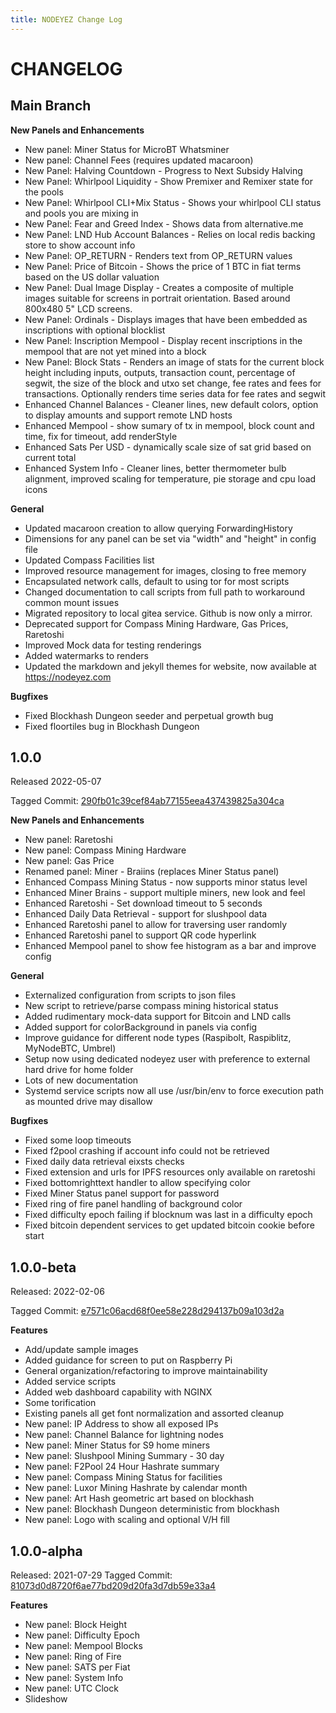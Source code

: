 ```yaml
---
title: NODEYEZ Change Log
---
```

# CHANGELOG

## Main Branch

**New Panels and Enhancements**

- New panel: Miner Status for MicroBT Whatsminer
- New panel: Channel Fees (requires updated macaroon)
- New Panel: Halving Countdown - Progress to Next Subsidy Halving
- New Panel: Whirlpool Liquidity - Show Premixer and Remixer state for the pools
- New Panel: Whirlpool CLI+Mix Status - Shows your whirlpool CLI status and pools you are mixing in
- New Panel: Fear and Greed Index - Shows data from alternative.me
- New Panel: LND Hub Account Balances - Relies on local redis backing store to show account info
- New Panel: OP_RETURN - Renders text from OP_RETURN values
- New Panel: Price of Bitcoin - Shows the price of 1 BTC in fiat terms based on the US dollar valuation
- New Panel: Dual Image Display - Creates a composite of multiple images suitable for screens in portrait orientation. Based around 800x480 5" LCD screens.
- New Panel: Ordinals - Displays images that have been embedded as inscriptions with optional blocklist
- New Panel: Inscription Mempool - Display recent inscriptions in the mempool that are not yet mined into a block
- New Panel: Block Stats - Renders an image of stats for the current block height including inputs, outputs, transaction count, percentage of segwit, the size of the block and utxo set change, fee rates and fees for transactions. Optionally renders time series data for fee rates and segwit
- Enhanced Channel Balances - Cleaner lines, new default colors, option to display amounts and support remote LND hosts
- Enhanced Mempool - show sumary of tx in mempool, block count and time, fix for timeout, add renderStyle
- Enhanced Sats Per USD - dynamically scale size of sat grid based on current total
- Enhanced System Info - Cleaner lines, better thermometer bulb alignment, improved scaling for temperature, pie storage and cpu load icons

**General**

- Updated macaroon creation to allow querying ForwardingHistory
- Dimensions for any panel can be set via "width" and "height" in config file
- Updated Compass Facilities list
- Improved resource management for images, closing to free memory
- Encapsulated network calls, default to using tor for most scripts
- Changed documentation to call scripts from full path to workaround common mount issues
- Migrated repository to local gitea service. Github is now only a mirror.
- Deprecated support for Compass Mining Hardware, Gas Prices, Raretoshi
- Improved Mock data for testing renderings
- Added watermarks to renders
- Updated the markdown and jekyll themes for website, now available at https://nodeyez.com

**Bugfixes**

- Fixed Blockhash Dungeon seeder and perpetual growth bug
- Fixed floortiles bug in Blockhash Dungeon

## 1.0.0

Released 2022-05-07

Tagged Commit: [290fb01c39cef84ab77155eea437439825a304ca](./commit/290fb01c39cef84ab77155eea437439825a304ca)

**New Panels and Enhancements**

- New panel: Raretoshi
- New panel: Compass Mining Hardware
- New panel: Gas Price
- Renamed panel: Miner - Braiins (replaces Miner Status panel)
- Enhanced Compass Mining Status - now supports minor status level
- Enhanced Miner Brains - support multiple miners, new look and feel
- Enhanced Raretoshi - Set download timeout to 5 seconds
- Enhanced Daily Data Retrieval - support for slushpool data 
- Enhanced Raretoshi panel to allow for traversing user randomly
- Enhanced Raretoshi panel to support QR code hyperlink
- Enhanced Mempool panel to show fee histogram as a bar and improve config

**General**

- Externalized configuration from scripts to json files
- New script to retrieve/parse compass mining historical status
- Added rudimentary mock-data support for Bitcoin and LND calls
- Added support for colorBackground in panels via config
- Improve guidance for different node types (Raspibolt, Raspiblitz, MyNodeBTC, Umbrel)
- Setup now using dedicated nodeyez user with preference to external hard drive for home folder
- Lots of new documentation
- Systemd service scripts now all use /usr/bin/env to force execution path as mounted drive may disallow

**Bugfixes**

- Fixed some loop timeouts
- Fixed f2pool crashing if account info could not be retrieved
- Fixed daily data retrieval eixsts checks
- Fixed extension and urls for IPFS resources only available on raretoshi
- Fixed bottomrighttext handler to allow specifying color
- Fixed Miner Status panel support for password
- Fixed ring of fire panel handling of background color
- Fixed difficulty epoch failing if blocknum was last in a difficulty epoch
- Fixed bitcoin dependent services to get updated bitcoin cookie before start

## 1.0.0-beta

Released: 2022-02-06

Tagged Commit: [e7571c06acd68f0ee58e228d294137b09a103d2a](./commit/e7571c06acd68f0ee58e228d294137b09a103d2a)

**Features**

- Add/update sample images
- Added guidance for screen to put on Raspberry Pi
- General organization/refactoring to improve maintainability
- Added service scripts
- Added web dashboard capability with NGINX
- Some torification
- Existing panels all get font normalization and assorted cleanup
- New panel: IP Address to show all exposed IPs
- New panel: Channel Balance for lightning nodes
- New panel: Miner Status for S9 home miners
- New panel: Slushpool Mining Summary - 30 day
- New panel: F2Pool 24 Hour Hashrate summary
- New panel: Compass Mining Status for facilities
- New panel: Luxor Mining Hashrate by calendar month
- New panel: Art Hash geometric art based on blockhash
- New panel: Blockhash Dungeon deterministic from blockhash
- New panel: Logo with scaling and optional V/H fill

## 1.0.0-alpha

Released: 2021-07-29
Tagged Commit: [81073d0d8720f6ae77bd209d20fa3d7db59e33a4](./commit/81073d0d8720f6ae77bd209d20fa3d7db59e33a4)

**Features**

- New panel: Block Height
- New panel: Difficulty Epoch
- New panel: Mempool Blocks
- New panel: Ring of Fire
- New panel: SATS per Fiat
- New panel: System Info
- New panel: UTC Clock
- Slideshow
